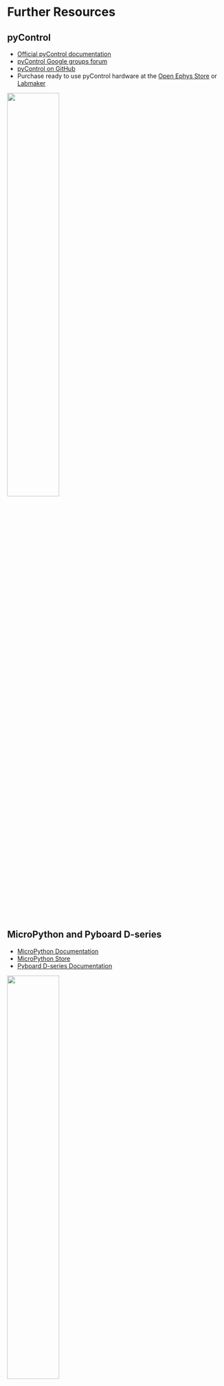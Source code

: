 # Further Resources

## pyControl 


- [Official pyControl documentation](https://pycontrol.readthedocs.io/en/latest/) 
- [pyControl Google groups forum](https://groups.google.com/forum/#!forum/pycontrol) 
- [pyControl on GitHub](https://github.com/pyControl) 
- Purchase ready to use pyControl hardware at the [Open Ephys Store](http://www.open-ephys.org/pycontrol) or [Labmaker](https://www.labmaker.org/collections/neuroscience/products/pycontrol-mouse-behaviour-box_set_no1)

<a href="open_ephys.png">
    <img src="open_ephys.png" style = "width:49%; align:right;" >
    </img>
</a>

## MicroPython and Pyboard D-series


- [MicroPython Documentation](http://docs.micropython.org/en/latest/) 
- [MicroPython Store](https://store.micropython.org/) 
- [Pyboard D-series Documentation](https://pybd.io/hw/pybd_sfxw.html) 

<a href="dseries.jpg">
    <img src="dseries.jpg" style = "width:49%; align:right;" >
    </img>
</a>

## Karpova Lab
- [Lab website](https://www.janelia.org/lab/karpova-lab)
- [D-series breakout repository](https://github.com/Karpova-Lab/pyControl-D-series-Breakout)
- [More open hardware repositories](https://github.com/Karpova-Lab?type=source)
    - [Cerebro](https://karpova-lab.github.io/cerebro/)
    - [Lever](https://karpova-lab.github.io/lever/)
    - [Syringe Pump](https://karpova-lab.github.io/syringe-pump/)
    - [Nosepoke](https://karpova-lab.github.io/nosepoke/)

<a href="board_top.jpeg">
    <img src="board_top.jpeg" style = "width:49%; align:right;" >
    </img>
</a>
